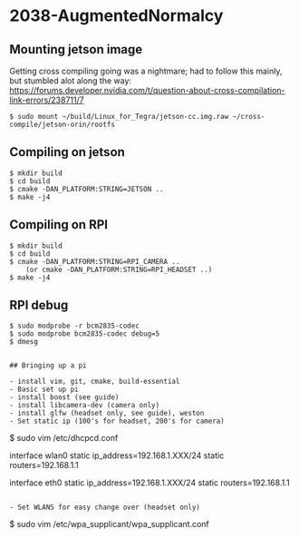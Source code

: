 # 2038-AugmentedNormalcy

## Mounting jetson image

Getting cross compiling going was a nightmare; had to follow this mainly, but stumbled alot along the way:
https://forums.developer.nvidia.com/t/question-about-cross-compilation-link-errors/238711/7

```
$ sudo mount ~/build/Linux_for_Tegra/jetson-cc.img.raw ~/cross-compile/jetson-orin/rootfs
```

## Compiling on jetson

```
$ mkdir build
$ cd build
$ cmake -DAN_PLATFORM:STRING=JETSON ..
$ make -j4
```

## Compiling on RPI

```
$ mkdir build
$ cd build
$ cmake -DAN_PLATFORM:STRING=RPI_CAMERA ..
    (or cmake -DAN_PLATFORM:STRING=RPI_HEADSET ..)
$ make -j4
```

## RPI debug

```
$ sudo modprobe -r bcm2835-codec
$ sudo modprobe bcm2835-codec debug=5
$ dmesg


## Bringing up a pi

- install vim, git, cmake, build-essential
- Basic set up pi
- install boost (see guide)
- install libcamera-dev (camera only)
- install glfw (headset only, see guide), weston
- Set static ip (100's for headset, 200's for camera)

```
$ sudo vim /etc/dhcpcd.conf

interface wlan0
static ip_address=192.168.1.XXX/24
static routers=192.168.1.1

interface eth0
static ip_address=192.168.1.XXX/24
static routers=192.168.1.1
```

- Set WLANS for easy change over (headset only)

```
$ sudo vim /etc/wpa_supplicant/wpa_supplicant.conf
```
